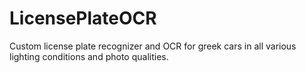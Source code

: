 # LicensePlateOCR
Custom license plate recognizer and OCR for greek cars in all various lighting conditions and photo qualities.
